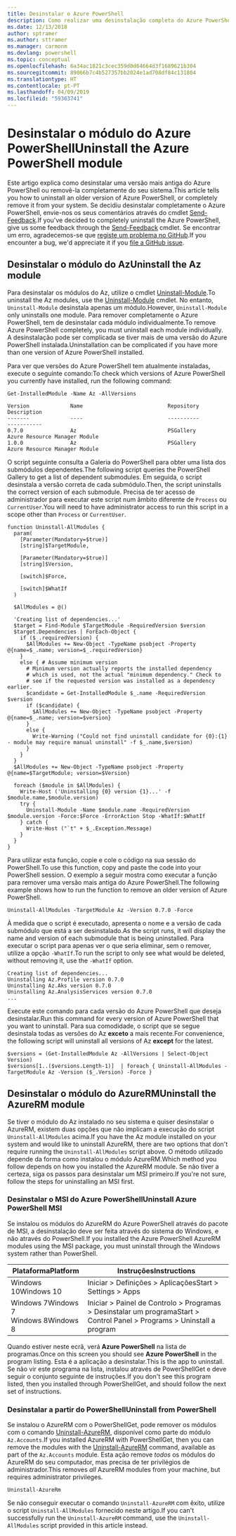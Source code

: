 ```yaml
---
title: Desinstalar o Azure PowerShell
description: Como realizar uma desinstalação completa do Azure PowerShell
ms.date: 12/13/2018
author: sptramer
ms.author: sttramer
ms.manager: carmonm
ms.devlang: powershell
ms.topic: conceptual
ms.openlocfilehash: 6a34ac1821c3cec359d0d64664d3f1689621b304
ms.sourcegitcommit: 89066b7c4b527357bb2024e1ad708df84c131804
ms.translationtype: HT
ms.contentlocale: pt-PT
ms.lasthandoff: 04/09/2019
ms.locfileid: "59363741"
---
```

# <a name="uninstall-the-azure-powershell-module"></a><span data-ttu-id="2612a-103">Desinstalar o módulo do Azure PowerShell</span><span class="sxs-lookup"><span data-stu-id="2612a-103">Uninstall the Azure PowerShell module</span></span>

<span data-ttu-id="2612a-104">Este artigo explica como desinstalar uma versão mais antiga do Azure PowerShell ou removê-la completamente do seu sistema.</span><span class="sxs-lookup"><span data-stu-id="2612a-104">This article tells you how to uninstall an older version of Azure PowerShell, or completely remove it from your system.</span></span> <span data-ttu-id="2612a-105">Se decidiu desinstalar completamente o Azure PowerShell, envie-nos os seus comentários através do cmdlet [Send-Feedback](/powershell/module/az.accounts/send-feedback).</span><span class="sxs-lookup"><span data-stu-id="2612a-105">If you've decided to completely uninstall the Azure PowerShell, give us some feedback through the [Send-Feedback](/powershell/module/az.accounts/send-feedback) cmdlet.</span></span>
<span data-ttu-id="2612a-106">Se encontrar um erro, agradecemos-se que [registe um problema no GitHub](https://github.com/azure/azure-powershell/issues).</span><span class="sxs-lookup"><span data-stu-id="2612a-106">If you encounter a bug, we'd appreciate it if you [file a GitHub issue](https://github.com/azure/azure-powershell/issues).</span></span>

## <a name="uninstall-the-az-module"></a><span data-ttu-id="2612a-107">Desinstalar o módulo do Az</span><span class="sxs-lookup"><span data-stu-id="2612a-107">Uninstall the Az module</span></span>

<span data-ttu-id="2612a-108">Para desinstalar os módulos do Az, utilize o cmdlet [Uninstall-Module](/powershell/module/powershellget/uninstall-module).</span><span class="sxs-lookup"><span data-stu-id="2612a-108">To uninstall the Az modules, use the [Uninstall-Module](/powershell/module/powershellget/uninstall-module) cmdlet.</span></span> <span data-ttu-id="2612a-109">No entanto, `Uninstall-Module` desinstala apenas um módulo.</span><span class="sxs-lookup"><span data-stu-id="2612a-109">However, `Uninstall-Module` only uninstalls one module.</span></span> <span data-ttu-id="2612a-110">Para remover completamente o Azure PowerShell, tem de desinstalar cada módulo individualmente.</span><span class="sxs-lookup"><span data-stu-id="2612a-110">To remove Azure PowerShell completely, you must uninstall each module individually.</span></span> <span data-ttu-id="2612a-111">A desinstalação pode ser complicada se tiver mais de uma versão do Azure PowerShell instalada.</span><span class="sxs-lookup"><span data-stu-id="2612a-111">Uninstallation can be complicated if you have more than one version of Azure PowerShell installed.</span></span>

<span data-ttu-id="2612a-112">Para ver que versões do Azure PowerShell tem atualmente instaladas, execute o seguinte comando:</span><span class="sxs-lookup"><span data-stu-id="2612a-112">To check which versions of Azure PowerShell you currently have installed, run the following command:</span></span>

```powershell-interactive
Get-InstalledModule -Name Az -AllVersions
```

```output
Version             Name                           Repository           Description
-------             ----                           ----------           -----------
0.7.0               Az                             PSGallery            Azure Resource Manager Module
1.0.0               Az                             PSGallery            Azure Resource Manager Module
```

<span data-ttu-id="2612a-113">O script seguinte consulta a Galeria do PowerShell para obter uma lista dos submódulos dependentes.</span><span class="sxs-lookup"><span data-stu-id="2612a-113">The following script queries the PowerShell Gallery to get a list of dependent submodules.</span></span> <span data-ttu-id="2612a-114">Em seguida, o script desinstala a versão correta de cada submódulo.</span><span class="sxs-lookup"><span data-stu-id="2612a-114">Then, the script uninstalls the correct version of each submodule.</span></span> <span data-ttu-id="2612a-115">Precisa de ter acesso de administrador para executar este script num âmbito diferente de `Process` ou `CurrentUser`.</span><span class="sxs-lookup"><span data-stu-id="2612a-115">You will need to have administrator access to run this script in a scope other than `Process` or `CurrentUser`.</span></span>

```powershell-interactive
function Uninstall-AllModules {
  param(
    [Parameter(Mandatory=$true)]
    [string]$TargetModule,

    [Parameter(Mandatory=$true)]
    [string]$Version,

    [switch]$Force,

    [switch]$WhatIf
  )
  
  $AllModules = @()
  
  'Creating list of dependencies...'
  $target = Find-Module $TargetModule -RequiredVersion $version
  $target.Dependencies | ForEach-Object {
    if ($_.requiredVersion) {
      $AllModules += New-Object -TypeName psobject -Property @{name=$_.name; version=$_.requiredVersion}
    }
    else { # Assume minimum version
      # Minimum version actually reports the installed dependency
      # which is used, not the actual "minimum dependency." Check to
      # see if the requested version was installed as a dependency earlier.
      $candidate = Get-InstalledModule $_.name -RequiredVersion $version
      if ($candidate) {
        $AllModules += New-Object -TypeName psobject -Property @{name=$_.name; version=$version}
      }
      else {
        Write-Warning ("Could not find uninstall candidate for {0}:{1} - module may require manual uninstall" -f $_.name,$version)
      }
    }
  }
  $AllModules += New-Object -TypeName psobject -Property @{name=$TargetModule; version=$Version}

  foreach ($module in $AllModules) {
    Write-Host ('Uninstalling {0} version {1}...' -f $module.name,$module.version)
    try {
      Uninstall-Module -Name $module.name -RequiredVersion $module.version -Force:$Force -ErrorAction Stop -WhatIf:$WhatIf
    } catch {
      Write-Host ("`t" + $_.Exception.Message)
    }
  }
}
```

<span data-ttu-id="2612a-116">Para utilizar esta função, copie e cole o código na sua sessão do PowerShell.</span><span class="sxs-lookup"><span data-stu-id="2612a-116">To use this function, copy and paste the code into your PowerShell session.</span></span> <span data-ttu-id="2612a-117">O exemplo a seguir mostra como executar a função para remover uma versão mais antiga do Azure PowerShell.</span><span class="sxs-lookup"><span data-stu-id="2612a-117">The following example shows how to run the function to remove an older version of Azure PowerShell.</span></span>

```powershell-interactive
Uninstall-AllModules -TargetModule Az -Version 0.7.0 -Force
```

<span data-ttu-id="2612a-118">À medida que o script é executado, apresenta o nome e a versão de cada submódulo que está a ser desinstalado.</span><span class="sxs-lookup"><span data-stu-id="2612a-118">As the script runs, it will display the name and version of each submodule that is being uninstalled.</span></span> <span data-ttu-id="2612a-119">Para executar o script para apenas ver o que seria eliminar, sem o remover, utilize a opção `-WhatIf`.</span><span class="sxs-lookup"><span data-stu-id="2612a-119">To run the script to only see what would be deleted, without removing it, use the `-WhatIf` option.</span></span>

```output
Creating list of dependencies...
Uninstalling Az.Profile version 0.7.0
Uninstalling Az.Aks version 0.7.0
Uninstalling Az.AnalysisServices version 0.7.0
...
```

<span data-ttu-id="2612a-120">Execute este comando para cada versão do Azure PowerShell que deseja desinstalar.</span><span class="sxs-lookup"><span data-stu-id="2612a-120">Run this command for every version of Azure PowerShell that you want to uninstall.</span></span> <span data-ttu-id="2612a-121">Para sua comodidade, o script que se segue desinstala todas as versões do Az __exceto__ a mais recente.</span><span class="sxs-lookup"><span data-stu-id="2612a-121">For convenience, the following script will uninstall all versions of Az __except__ for the latest.</span></span>

```powershell-interactive
$versions = (Get-InstalledModule Az -AllVersions | Select-Object Version)
$versions[1..($versions.Length-1)]  | foreach { Uninstall-AllModules -TargetModule Az -Version ($_.Version) -Force }
```

## <a name="uninstall-the-azurerm-module"></a><span data-ttu-id="2612a-122">Desinstalar o módulo do AzureRM</span><span class="sxs-lookup"><span data-stu-id="2612a-122">Uninstall the AzureRM module</span></span>

<span data-ttu-id="2612a-123">Se tiver o módulo do Az instalado no seu sistema e quiser desinstalar o AzureRM, existem duas opções que não implicam a execução do script `Uninstall-AllModules` acima.</span><span class="sxs-lookup"><span data-stu-id="2612a-123">If you have the Az module installed on your system and would like to uninstall AzureRM, there are two options that don't require running the `Uninstall-AllModules` script above.</span></span> <span data-ttu-id="2612a-124">O método utilizado depende da forma como instalou o módulo AzureRM.</span><span class="sxs-lookup"><span data-stu-id="2612a-124">Which method you follow depends on how you installed the AzureRM module.</span></span>
<span data-ttu-id="2612a-125">Se não tiver a certeza, siga os passos para desinstalar um MSI primeiro.</span><span class="sxs-lookup"><span data-stu-id="2612a-125">If you're not sure, follow the steps for uninstalling an MSI first.</span></span>

### <a name="uninstall-azure-powershell-msi"></a><span data-ttu-id="2612a-126">Desinstalar o MSI do Azure PowerShell</span><span class="sxs-lookup"><span data-stu-id="2612a-126">Uninstall Azure PowerShell MSI</span></span>

<span data-ttu-id="2612a-127">Se instalou os módulos do AzureRM do Azure PowerShell através do pacote de MSI, a desinstalação deve ser feita através do sistema do Windows, e não através do PowerShell.</span><span class="sxs-lookup"><span data-stu-id="2612a-127">If you installed the Azure PowerShell AzureRM modules using the MSI package, you must uninstall through the Windows system rather than PowerShell.</span></span>

| <span data-ttu-id="2612a-128">Plataforma</span><span class="sxs-lookup"><span data-stu-id="2612a-128">Platform</span></span> | <span data-ttu-id="2612a-129">Instruções</span><span class="sxs-lookup"><span data-stu-id="2612a-129">Instructions</span></span> |
|----------|--------------|
| <span data-ttu-id="2612a-130">Windows 10</span><span class="sxs-lookup"><span data-stu-id="2612a-130">Windows 10</span></span> | <span data-ttu-id="2612a-131">Iniciar > Definições > Aplicações</span><span class="sxs-lookup"><span data-stu-id="2612a-131">Start > Settings > Apps</span></span> |
| <span data-ttu-id="2612a-132">Windows 7</span><span class="sxs-lookup"><span data-stu-id="2612a-132">Windows 7</span></span> </br><span data-ttu-id="2612a-133">Windows 8</span><span class="sxs-lookup"><span data-stu-id="2612a-133">Windows 8</span></span> | <span data-ttu-id="2612a-134">Iniciar > Painel de Controlo > Programas > Desinstalar um programa</span><span class="sxs-lookup"><span data-stu-id="2612a-134">Start > Control Panel > Programs > Uninstall a program</span></span> |

<span data-ttu-id="2612a-135">Quando estiver neste ecrã, verá __Azure PowerShell__ na lista de programas.</span><span class="sxs-lookup"><span data-stu-id="2612a-135">Once on this screen you should see __Azure PowerShell__ in the program listing.</span></span> <span data-ttu-id="2612a-136">Esta é a aplicação a desinstalar.</span><span class="sxs-lookup"><span data-stu-id="2612a-136">This is the app to uninstall.</span></span> <span data-ttu-id="2612a-137">Se não vir este programa na lista, instalou através de PowerShellGet e deve seguir o conjunto seguinte de instruções.</span><span class="sxs-lookup"><span data-stu-id="2612a-137">If you don't see this program listed, then you installed through PowerShellGet, and should follow the next set of instructions.</span></span>

### <a name="uninstall-from-powershell"></a><span data-ttu-id="2612a-138">Desinstalar a partir do PowerShell</span><span class="sxs-lookup"><span data-stu-id="2612a-138">Uninstall from PowerShell</span></span>

<span data-ttu-id="2612a-139">Se instalou o AzureRM com o PowerShellGet, pode remover os módulos com o comando [Uninstall-AzureRM](/powershell/module/az.accounts/uninstall-azurerm), disponível como parte do módulo `Az.Accounts`.</span><span class="sxs-lookup"><span data-stu-id="2612a-139">If you installed AzureRM with PowerShellGet, then you can remove the modules with the [Uninstall-AzureRM](/powershell/module/az.accounts/uninstall-azurerm) command, available as part of the `Az.Accounts` module.</span></span> <span data-ttu-id="2612a-140">Esta ação remove _todos_ os módulos do AzureRM do seu computador, mas precisa de ter privilégios de administrador.</span><span class="sxs-lookup"><span data-stu-id="2612a-140">This removes _all_ AzureRM modules from your machine, but requires administrator privileges.</span></span>

```powershell-interactive
Uninstall-AzureRm
```

<span data-ttu-id="2612a-141">Se não conseguir executar o comando `Uninstall-AzureRM` com êxito, utilize o script `Uninstall-AllModules` fornecido neste artigo.</span><span class="sxs-lookup"><span data-stu-id="2612a-141">If you can't successfully run the `Uninstall-AzureRM` command, use the `Uninstall-AllModules` script provided in this article instead.</span></span>